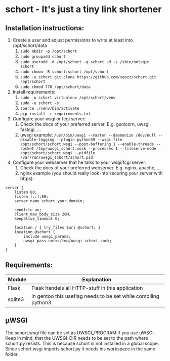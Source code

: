 # schort - It's just a tiny link shortener
## Installation instructions:
1. Create a user and adjust permissions to write at least into /opt/schort/data
    1. `sudo mkdir -p /opt/schort`
    2. `sudo groupadd schort`
    3. `sudo useradd -d /opt/schort -g schort -M -s /sbin/nologin schort`
    4. `sudo chown -R schort:schort /opt/schort`
    5. `sudo -u schort git clone https://github.com/sqozz/schort.git /opt/schort`
    6. `sudo chmod 770 /opt/schort/data`
2. Install requirements:
    1. `sudo -u schort virtualenv /opt/schort/venv`
    2. `sudo -u schort -s`
    3. `source ./venv/bin/activate`
    4. `pip install -r requirements.txt`
3. Configure your wsgi or fcgi server:
    1. Check the docs of your preferred server. E.g. gunicorn, uwsgi, fastcgi, …
    2. uwsgi example: `/usr/bin/uwsgi --master --daemonize /dev/null --disable-logging --plugin python39 --wsgi-file /opt/schort/schort.wsgi --post-buffering 1 --enable-threads --socket /tmp/uwsgi_schort.sock --processes 1 --fileserve-mode /opt/schort/schort.wsgi --pidfile /var/run/uwsgi_schort/schort.pid`
4. Configure your webserver that he talks to your wsgi/fcgi server:
    1. Check the docs of your preferred webserver. E.g. nginx, apache, …
    2. nginx example (you should really look into securing your server with https):

```
server {
	listen 80;
	listen [::]:80;
	server_name schort.your.domain;

	sendfile on;
	client_max_body_size 20M;
	keepalive_timeout 0;

	location / { try_files $uri @schort; }
	location @schort {
		include uwsgi_params;
		uwsgi_pass unix:/tmp/uwsgi_schort.sock;
	}
}
```

## Requirements:

| Module        | Explanation   |
| ------------- |---------------|
| Flask         | Flask handels all HTTP-stuff in this application |
| sqlite3       | In gentoo this useflag needs to be set while compiling python3     |

## µWSGI

The schort.wsgi file can be set as UWSGI_PROGRAM if you use uWSGI.
Keep in mind, that the UWSGI_DIR needs to be set to the path where schort.py resists.
This is because schort is not installed in a global scope. Since schort.wsgi imports schort.py it needs his workspace in the same folder.
